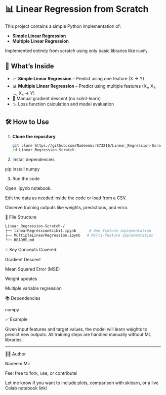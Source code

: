 # 📊 Linear Regression from Scratch

This project contains a simple Python implementation of:

- **Simple Linear Regression**
- **Multiple Linear Regression**

Implemented entirely from scratch using only basic libraries like `NumPy`.

## 🚀 What’s Inside

- 📈 **Simple Linear Regression** – Predict using one feature (X → Y)
- 📊 **Multiple Linear Regression** – Predict using multiple features (X₁, X₂, ..., Xₙ → Y)
- 🧮 Manual gradient descent (no scikit-learn)
- 📉 Loss function calculation and model evaluation

## 🛠️ How to Use

1. **Clone the repository**
   ```bash
   git clone https://github.com/Nadeemmir873216/Linear_Regression-Scratch-.git
   cd Linear_Regression-Scratch-

2. Install dependencies

pip install numpy


3. Run the code

Open .ipynb notebook.

Edit the data as needed inside the code or load from a CSV.

Observe training outputs like weights, predictions, and error.




📁 File Structure
   ```bash
   Linear_Regression-Scratch-/
   ├── linearRegressionScikit.ipynb      # One feature implementation
   ├── MultipleLinearRegression.ipynb   # Multi-feature implementation
   └── README.md
   ```

💡 Key Concepts Covered

Gradient Descent

Mean Squared Error (MSE)

Weight updates

Multiple variable regression


📚 Dependencies

numpy

✅ Example

Given input features and target values, the model will learn weights to predict new outputs. All training steps are handled manually without ML libraries.


---

👨‍💻 Author

Nadeem Mir


Feel free to fork, use, or contribute!

Let me know if you want to include plots, comparison with sklearn, or a live Colab notebook link!

